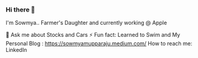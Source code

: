 ### Hi there 👋

I'm Sowmya.. Farmer's Daughter and currently working @ Apple

💬 Ask me about Stocks and Cars
⚡ Fun fact: Learned to Swim and 
My Personal Blog : https://sowmyamupparaju.medium.com/
How to reach me: LinkedIn

<!--
**sowmyamupparaju/sowmyamupparaju** is a ✨ _special_ ✨ repository because its `README.md` (this file) appears on your GitHub profile.

Here are some ideas to get you started:

- 🔭 I’m currently working on ...
- 🌱 I’m currently learning ...
- 👯 I’m looking to collaborate on ...
- 🤔 I’m looking for help with ...
- 💬 Ask me about ...
- 📫 How to reach me: ...
- 😄 Pronouns: ...
- ⚡ Fun fact: ...
-->
